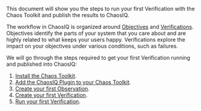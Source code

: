 This document will show you the steps to run your first Verification with the Chaos Toolkit and publish the results to ChaosIQ.

The workflow in ChaosIQ is organized around [Objectives](objectives) and [Verifications](verification). Objectives identify the parts of your system that you care about and are highly related to what keeps your users happy. Verifications explore the impact on your objectives under various conditions, such as failures.

We will go through the steps required to get your first Verification running and published into ChaosIQ:

1. [Install the Chaos Toolkit](../install-ctk).
1. [Add the ChaosIQ Plugin to your Chaos Toolkit](../add-chaos-iq).
1. [Create your first Observation](../first-objective).
1. [Create your first Verification](../first-verification).
1. [Run your first Verification](../run-first-verification).